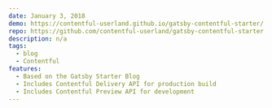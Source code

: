 ```yaml
---
date: January 3, 2018
demo: https://contentful-userland.github.io/gatsby-contentful-starter/
repo: https://github.com/contentful-userland/gatsby-contentful-starter
description: n/a
tags:
  - blog
  - Contentful
features:
  - Based on the Gatsby Starter Blog
  - Includes Contentful Delivery API for production build
  - Includes Contentful Preview API for development
---
```


